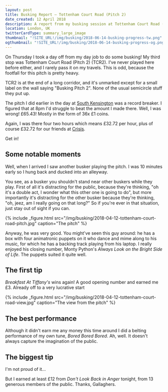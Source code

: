 ```yaml
---
layout: post
title: Busking Report – Tottenham Court Road (Pitch 2)
date_created: 12 April 2018
description: A report from my busking session at Tottenham Court Road (Pitch 2) on the 12th of April 2018!
location: London, UK
twitterCardType: summary_large_image
thumbnail: "!SITE_URL!/img/busking/2018-06-14-busking-progress-tw.png"
ogthumbnail: "!SITE_URL!/img/busking/2018-06-14-busking-progress-og.png"
---
```


On Thursday I took a day off from my day job to do some busking! My third stop was Tottenham Court Road (Pitch 2) (TCR2). I've never played here before either, and I rarely pass it on my travels. This is odd, because the footfall for this pitch is pretty heavy.

TCR2 is at the end of a long corridor, and it's unmarked except for a small label on the wall saying "Busking Pitch 2". None of the usual semicircle stuff they put up.

The pitch I did earlier in the day at [South Kensington](2018-04-12-south-kensington) was a record breaker. I figured that at 8pm I'd struggle to beat the amount I made there. Well, I was wrong! £65.43! Mostly in the form of 36x £1 coins.

Again, I was there four two hours which means £32.72 per hour, plus of course £32.72 for our friends at [Crisis](https://www.crisis.org.uk/).

Get in!

## Some notable moments

Well, when I arrived I saw another busker playing the pitch. I was 10 minutes early so I hung back and ducked into an alleyway.

You see, as a busker you shouldn't stand near other buskers while they play. First of all it's distracting for the public, because they're thinking, "oh it's a double act, I wonder what this other one is going to do", but more importantly it's distracting for the other busker because they're thinking, "oh, jeez, am I really going on that long?" So if you're ever in that situation, just stay out of sight if you can.

{% include _figure.html src="/img/busking/2018-04-12-tottenham-court-road-pitch.jpg" caption="The pitch" %}

Anyway, he was very good. You might've seen this guy around: he has a box with four animatronic puppets on it who dance and mime along to his music, for which he has a backing track playing from his laptop. I really enjoyed his closing number, Monty Python's _Always Look on the Bright Side of Life_. The puppets suited it quite well.

## The first tip

_Breakfast At Tiffany's_ wins again! A good opening number and earned me £3. Already off to a very lucrative start

{% include _figure.html src="/img/busking/2018-04-12-tottenham-court-road-view.jpg" caption="The view from the pitch" %}

## The best performance

Although it didn't earn me any money this time around I did a belting performance of my own tune, _Bored Bored Bored_. Ah, well. It doesn't always capture the imagination of the public.

## The biggest tip

I'm not proud of it...

But I earned at least £12 from _Don't Look Back in Anger_ tonight, from 13 generous members of the public. Thanks, Gallaghers.
